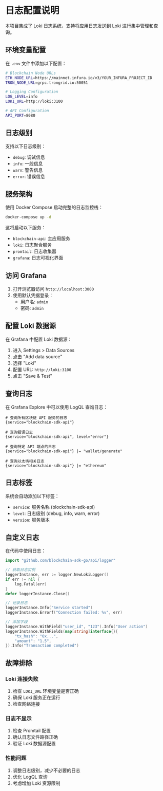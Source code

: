 # 日志配置说明

本项目集成了 Loki 日志系统，支持将应用日志发送到 Loki 进行集中管理和查询。

## 环境变量配置

在 `.env` 文件中添加以下配置：

```bash
# Blockchain Node URLs
ETH_NODE_URL=https://mainnet.infura.io/v3/YOUR_INFURA_PROJECT_ID
TRON_NODE_URL=grpc.trongrid.io:50051

# Logging Configuration
LOG_LEVEL=info
LOKI_URL=http://loki:3100

# API Configuration
API_PORT=8080
```

## 日志级别

支持以下日志级别：
- `debug`: 调试信息
- `info`: 一般信息
- `warn`: 警告信息
- `error`: 错误信息

## 服务架构

使用 Docker Compose 启动完整的日志监控栈：

```bash
docker-compose up -d
```

这将启动以下服务：
- `blockchain-api`: 主应用服务
- `loki`: 日志聚合服务
- `promtail`: 日志收集器
- `grafana`: 日志可视化界面

## 访问 Grafana

1. 打开浏览器访问 `http://localhost:3000`
2. 使用默认凭据登录：
   - 用户名: `admin`
   - 密码: `admin`

## 配置 Loki 数据源

在 Grafana 中配置 Loki 数据源：

1. 进入 Settings > Data Sources
2. 点击 "Add data source"
3. 选择 "Loki"
4. 配置 URL: `http://loki:3100`
5. 点击 "Save & Test"

## 查询日志

在 Grafana Explore 中可以使用 LogQL 查询日志：

```logql
# 查询所有区块链 API 服务的日志
{service="blockchain-sdk-api"}

# 查询错误日志
{service="blockchain-sdk-api", level="error"}

# 查询特定 API 端点的日志
{service="blockchain-sdk-api"} |= "wallet/generate"

# 查询以太坊相关日志
{service="blockchain-sdk-api"} |= "ethereum"
```

## 日志标签

系统会自动添加以下标签：
- `service`: 服务名称 (blockchain-sdk-api)
- `level`: 日志级别 (debug, info, warn, error)
- `version`: 服务版本

## 自定义日志

在代码中使用日志：

```go
import "github.com/blockchain-sdk-go/api/logger"

// 获取日志实例
loggerInstance, err := logger.NewLokiLogger()
if err != nil {
    log.Fatal(err)
}
defer loggerInstance.Close()

// 记录日志
loggerInstance.Info("Service started")
loggerInstance.Errorf("Connection failed: %v", err)

// 添加字段
loggerInstance.WithField("user_id", "123").Info("User action")
loggerInstance.WithFields(map[string]interface{}{
    "tx_hash": "0x...",
    "amount": "1.5",
}).Info("Transaction completed")
```

## 故障排除

### Loki 连接失败
1. 检查 `LOKI_URL` 环境变量是否正确
2. 确保 Loki 服务正在运行
3. 检查网络连接

### 日志不显示
1. 检查 Promtail 配置
2. 确认日志文件路径正确
3. 验证 Loki 数据源配置

### 性能问题
1. 调整日志级别，减少不必要的日志
2. 优化 LogQL 查询
3. 考虑增加 Loki 资源限制 